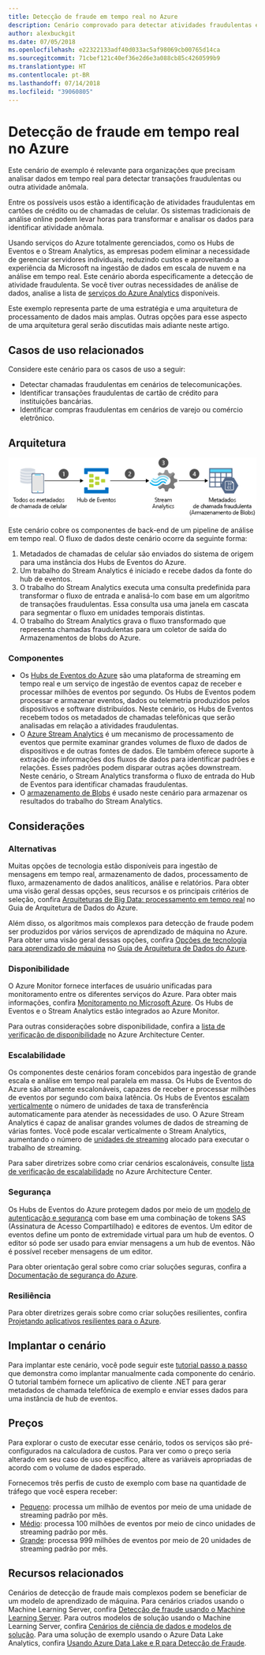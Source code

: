 ```yaml
---
title: Detecção de fraude em tempo real no Azure
description: Cenário comprovado para detectar atividades fraudulentas em tempo real usando o Hub de Eventos do Azure e o Stream Analytics.
author: alexbuckgit
ms.date: 07/05/2018
ms.openlocfilehash: e22322133adf40d033ac5af98069cb00765d14ca
ms.sourcegitcommit: 71cbef121c40ef36e2d6e3a088cb85c4260599b9
ms.translationtype: HT
ms.contentlocale: pt-BR
ms.lasthandoff: 07/14/2018
ms.locfileid: "39060805"
---
```

# <a name="real-time-fraud-detection-on-azure"></a>Detecção de fraude em tempo real no Azure

Este cenário de exemplo é relevante para organizações que precisam analisar dados em tempo real para detectar transações fraudulentas ou outra atividade anômala.

Entre os possíveis usos estão a identificação de atividades fraudulentas em cartões de crédito ou de chamadas de celular. Os sistemas tradicionais de análise online podem levar horas para transformar e analisar os dados para identificar atividade anômala.

Usando serviços do Azure totalmente gerenciados, como os Hubs de Eventos e o Stream Analytics, as empresas podem eliminar a necessidade de gerenciar servidores individuais, reduzindo custos e aproveitando a experiência da Microsoft na ingestão de dados em escala de nuvem e na análise em tempo real. Este cenário aborda especificamente a detecção de atividade fraudulenta. Se você tiver outras necessidades de análise de dados, analise a lista de [serviços do Azure Analytics][product-category] disponíveis.

Este exemplo representa parte de uma estratégia e uma arquitetura de processamento de dados mais amplas. Outras opções para esse aspecto de uma arquitetura geral serão discutidas mais adiante neste artigo.

## <a name="related-use-cases"></a>Casos de uso relacionados

Considere este cenário para os casos de uso a seguir:

* Detectar chamadas fraudulentas em cenários de telecomunicações.
* Identificar transações fraudulentas de cartão de crédito para instituições bancárias.
* Identificar compras fraudulentas em cenários de varejo ou comércio eletrônico.

## <a name="architecture"></a>Arquitetura

![Visão geral da arquitetura dos componentes do Azure de um cenário de detecção de fraudes em tempo real][architecture-diagram]

Este cenário cobre os componentes de back-end de um pipeline de análise em tempo real. O fluxo de dados deste cenário ocorre da seguinte forma:

1. Metadados de chamadas de celular são enviados do sistema de origem para uma instância dos Hubs de Eventos do Azure. 
2. Um trabalho do Stream Analytics é iniciado e recebe dados da fonte do hub de eventos.
3. O trabalho do Stream Analytics executa uma consulta predefinida para transformar o fluxo de entrada e analisá-lo com base em um algoritmo de transações fraudulentas. Essa consulta usa uma janela em cascata para segmentar o fluxo em unidades temporais distintas.
4. O trabalho do Stream Analytics grava o fluxo transformado que representa chamadas fraudulentas para um coletor de saída do Armazenamentos de blobs do Azure.

### <a name="components"></a>Componentes

* Os [Hubs de Eventos do Azure][docs-event-hubs] são uma plataforma de streaming em tempo real e um serviço de ingestão de eventos capaz de receber e processar milhões de eventos por segundo. Os Hubs de Eventos podem processar e armazenar eventos, dados ou telemetria produzidos pelos dispositivos e software distribuídos. Neste cenário, os Hubs de Eventos recebem todos os metadados de chamadas telefônicas que serão analisadas em relação a atividades fraudulentas.
* O [Azure Stream Analytics][docs-stream-analytics] é um mecanismo de processamento de eventos que permite examinar grandes volumes de fluxo de dados de dispositivos e de outras fontes de dados. Ele também oferece suporte à extração de informações dos fluxos de dados para identificar padrões e relações. Esses padrões podem disparar outras ações downstream. Neste cenário, o Stream Analytics transforma o fluxo de entrada do Hub de Eventos para identificar chamadas fraudulentas.
* O [armazenamento de Blobs][docs-blob-storage] é usado neste cenário para armazenar os resultados do trabalho do Stream Analytics.

## <a name="considerations"></a>Considerações

### <a name="alternatives"></a>Alternativas

Muitas opções de tecnologia estão disponíveis para ingestão de mensagens em tempo real, armazenamento de dados, processamento de fluxo, armazenamento de dados analíticos, análise e relatórios. Para obter uma visão geral dessas opções, seus recursos e os principais critérios de seleção, confira [Arquiteturas de Big Data: processamento em tempo real](/azure/architecture/data-guide/technology-choices/real-time-ingestion) no Guia de Arquitetura de Dados do Azure.

Além disso, os algoritmos mais complexos para detecção de fraude podem ser produzidos por vários serviços de aprendizado de máquina no Azure. Para obter uma visão geral dessas opções, confira [Opções de tecnologia para aprendizado de máquina](/azure/architecture/data-guide/technology-choices/data-science-and-machine-learning) no [Guia de Arquitetura de Dados do Azure](../../data-guide/index.md).

### <a name="availability"></a>Disponibilidade

O Azure Monitor fornece interfaces de usuário unificadas para monitoramento entre os diferentes serviços do Azure. Para obter mais informações, confira [Monitoramento no Microsoft Azure](/azure/monitoring-and-diagnostics/monitoring-overview). Os Hubs de Eventos e o Stream Analytics estão integrados ao Azure Monitor. 

Para outras considerações sobre disponibilidade, confira a [lista de verificação de disponibilidade][availability] no Azure Architecture Center.

### <a name="scalability"></a>Escalabilidade

Os componentes deste cenários foram concebidos para ingestão de grande escala e análise em tempo real paralela em massa. Os Hubs de Eventos do Azure são altamente escalonáveis, capazes de receber e processar milhões de eventos por segundo com baixa latência.  Os Hubs de Eventos [escalam verticalmente](/azure/event-hubs/event-hubs-auto-inflate) o número de unidades de taxa de transferência automaticamente para atender às necessidades de uso. O Azure Stream Analytics é capaz de analisar grandes volumes de dados de streaming de várias fontes. Você pode escalar verticalmente o Stream Analytics, aumentando o número de [unidades de streaming](/azure/stream-analytics/stream-analytics-streaming-unit-consumption) alocado para executar o trabalho de streaming.

Para saber diretrizes sobre como criar cenários escalonáveis, consulte [lista de verificação de escalabilidade][scalability] no Azure Architecture Center.

### <a name="security"></a>Segurança

Os Hubs de Eventos do Azure protegem dados por meio de um [modelo de autenticação e segurança][docs-event-hubs-security-model] com base em uma combinação de tokens SAS (Assinatura de Acesso Compartilhado) e editores de eventos. Um editor de eventos define um ponto de extremidade virtual para um hub de eventos. O editor só pode ser usado para enviar mensagens a um hub de eventos. Não é possível receber mensagens de um editor.

Para obter orientação geral sobre como criar soluções seguras, confira a [Documentação de segurança do Azure][security].

### <a name="resiliency"></a>Resiliência

Para obter diretrizes gerais sobre como criar soluções resilientes, confira [Projetando aplicativos resilientes para o Azure][resiliency].

## <a name="deploy-the-scenario"></a>Implantar o cenário

Para implantar este cenário, você pode seguir este [tutorial passo a passo][tutorial] que demonstra como implantar manualmente cada componente do cenário. O tutorial também fornece um aplicativo de cliente .NET para gerar metadados de chamada telefônica de exemplo e enviar esses dados para uma instância de hub de eventos.

## <a name="pricing"></a>Preços

Para explorar o custo de executar esse cenário, todos os serviços são pré-configurados na calculadora de custos. Para ver como o preço seria alterado em seu caso de uso específico, altere as variáveis apropriadas de acordo com o volume de dados esperado.

Fornecemos três perfis de custo de exemplo com base na quantidade de tráfego que você espera receber:

* [Pequeno][small-pricing]: processa um milhão de eventos por meio de uma unidade de streaming padrão por mês.
* [Médio][medium-pricing]: processa 100 milhões de eventos por meio de cinco unidades de streaming padrão por mês.
* [Grande][large-pricing]: processa 999 milhões de eventos por meio de 20 unidades de streaming padrão por mês.

## <a name="related-resources"></a>Recursos relacionados

Cenários de detecção de fraude mais complexos podem se beneficiar de um modelo de aprendizado de máquina. Para cenários criados usando o Machine Learning Server, confira [Detecção de fraude usando o Machine Learning Server][r-server-fraud-detection]. Para outros modelos de solução usando o Machine Learning Server, confira [Cenários de ciência de dados e modelos de solução][docs-r-server-sample-solutions]. Para uma solução de exemplo usando o Azure Data Lake Analytics, confira [Usando Azure Data Lake e R para Detecção de Fraude][technet-fraud-detection].  

<!-- links -->
[product-category]: https://azure.microsoft.com/product-categories/analytics/
[tutorial]: /azure/stream-analytics/stream-analytics-real-time-fraud-detection
[small-pricing]: https://azure.com/e/74149ec312c049ccba79bfb3cfa67606
[medium-pricing]: https://azure.com/e/4fc94f7376de484d8ae67a6958cae60a
[large-pricing]: https://azure.com/e/7da8804396f9428a984578700003ba42
[architecture-diagram]: ./images/architecture-diagram-fraud-detection.png
[docs-event-hubs]: /azure/event-hubs/event-hubs-what-is-event-hubs
[docs-event-hubs-security-model]: /azure/event-hubs/event-hubs-authentication-and-security-model-overview
[docs-stream-analytics]: /azure/stream-analytics/stream-analytics-introduction
[docs-blob-storage]: /azure/storage/blobs/storage-blobs-introduction
[docs-r-server-sample-solutions]: /machine-learning-server/r/sample-solutions
[r-server-fraud-detection]: https://microsoft.github.io/r-server-fraud-detection/
[technet-fraud-detection]: https://blogs.technet.microsoft.com/machinelearning/2017/06/28/using-azure-data-lake-and-r-for-fraud-detection/
[availability]: /azure/architecture/checklist/availability
[scalability]: /azure/architecture/checklist/scalability
[resiliency]: ../../resiliency/index.md
[security]: /azure/security/

